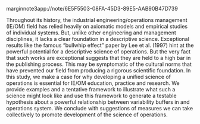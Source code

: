 marginnote3app://note/6E5F5503-08FA-45D3-89E5-AAB90B47D739

Throughout its history, the industrial engineering/operations management (IE/OM) field has relied heavily on axiomatic models and empirical studies of individual systems. But, unlike other engineering and management disciplines, it lacks a clear foundation in a descriptive science. Exceptional results like the famous “bullwhip effect” paper by Lee et al. (1997) hint at the powerful potential for a descriptive science of operations. But the very fact that such works are exceptional suggests that they are held to a high bar in the publishing process. This may be symptomatic of the cultural norms that have prevented our field from producing a rigorous scientific foundation. In this study, we make a case for why developing a unified science of operations is essential for IE/OM education, practice and research. We provide examples and a tentative framework to illustrate what such a science might look like and use this framework to generate a testable hypothesis about a powerful relationship between variability buffers in and operations system. We conclude with suggestions of measures we can take collectively to promote development of the science of operations.